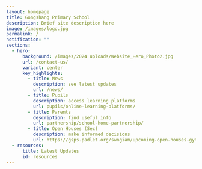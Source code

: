 ```yaml
---
layout: homepage
title: Gongshang Primary School
description: Brief site description here
image: /images/logo.jpg
permalink: /
notification: ""
sections:
  - hero:
      background: /images/2024 uploads/Website_Hero_Photo2.jpg
      url: /contact-us/
      variant: center
      key_highlights:
        - title: News
          description: see latest updates
          url: /news/
        - title: Pupils
          description: access learning platforms
          url: pupils/online-learning-platforms/
        - title: Parents
          description: find useful info
          url: partnership/school-home-partnership/
        - title: Open Houses (Sec)
          description: make informed decisions
          url: https://gsps.padlet.org/swngiam/upcoming-open-houses-gytibg66efl2a7j8
  - resources:
      title: Latest Updates
      id: resources
---
```

